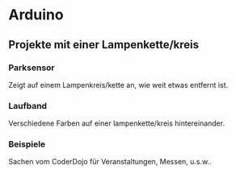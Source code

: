 ﻿# Arduino
## Projekte mit einer Lampenkette/kreis

### Parksensor 
Zeigt auf einem Lampenkreis/kette an, wie weit etwas entfernt ist.

### Laufband
Verschiedene Farben auf einer lampenkette/kreis hintereinander.

### Beispiele
Sachen vom CoderDojo für Veranstaltungen, Messen, u.s.w..
